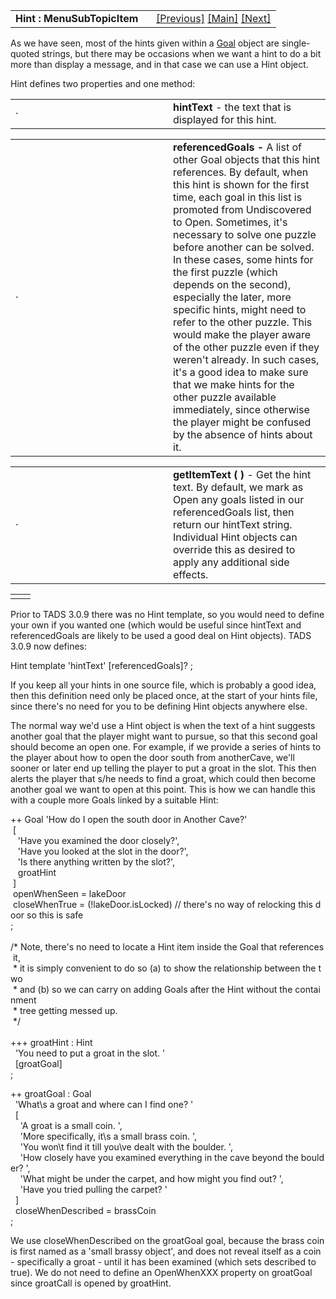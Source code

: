 ---
---
<table width="100%" data-border="0" data-cellspacing="0"
data-cellpadding="3" data-bgcolor="#C0C0C0">
<colgroup>
<col style="width: 50%" />
<col style="width: 50%" />
</colgroup>
<tbody>
<tr>
<td style="text-align: left;"><strong>Hint : MenuSubTopicItem<br />
</strong></td>
<td style="text-align: right;"><a href="goal.html">[Previous]</a> <a
href="generalintroduction.html">[Main]</a> <a
href="concludingremarks.html">[Next]</a></td>
</tr>
</tbody>
</table>

  
As we have seen, most of the hints given within a [Goal](goal.html)
object are single-quoted strings, but there may be occasions when we
want a hint to do a bit more than display a message, and in that case we
can use a Hint object.  
  
Hint defines two properties and one method:  
  

<table data-border="0" data-cellpadding="0" data-cellspacing="0">
<colgroup>
<col style="width: 50%" />
<col style="width: 50%" />
</colgroup>
<tbody>
<tr data-valign="top">
<td width="14"><strong></strong>·<strong></strong></td>
<td><strong>hintText</strong> - the text that is displayed for this
hint.  <br />
</td>
</tr>
</tbody>
</table>

<table data-border="0" data-cellpadding="0" data-cellspacing="0">
<colgroup>
<col style="width: 50%" />
<col style="width: 50%" />
</colgroup>
<tbody>
<tr data-valign="top">
<td width="14"><strong></strong>·<strong></strong></td>
<td><strong>referencedGoals -</strong> A list of other Goal objects that
this hint references. By default, when this hint is shown for the first
time, each goal in this list is promoted from Undiscovered to Open.
Sometimes, it's necessary to solve one puzzle before another can be
solved. In these cases, some hints for the first puzzle (which depends
on the second), especially the later, more specific hints, might need to
refer to the other puzzle. This would make the player aware of the other
puzzle even if they weren't already. In such cases, it's a good idea to
make sure that we make hints for the other puzzle available immediately,
since otherwise the player might be confused by the absence of hints
about it.  <br />
</td>
</tr>
</tbody>
</table>

<table data-border="0" data-cellpadding="0" data-cellspacing="0">
<colgroup>
<col style="width: 50%" />
<col style="width: 50%" />
</colgroup>
<tbody>
<tr data-valign="top">
<td width="14"><strong></strong>·<strong></strong></td>
<td><strong>getItemText ( )</strong> - Get the hint text. By default, we
mark as Open any goals listed in our referencedGoals list, then return
our hintText string. Individual Hint objects can override this as
desired to apply any additional side effects.  <br />
</td>
</tr>
</tbody>
</table>

|     |     |
|-----|-----|
|     |     |

  
Prior to TADS 3.0.9 there was no Hint template, so you would need to
define your own if you wanted one (which would be useful since hintText
and referencedGoals are likely to be used a good deal on Hint objects).
TADS 3.0.9 now defines:  
  
Hint template 'hintText' \[referencedGoals\]? ;  
  
If you keep all your hints in one source file, which is probably a good
idea, then this definition need only be placed once, at the start of
your hints file, since there's no need for you to be defining Hint
objects anywhere else.  
  
The normal way we'd use a Hint object is when the text of a hint
suggests another goal that the player might want to pursue, so that this
second goal should become an open one. For example, if we provide a
series of hints to the player about how to open the door south from
anotherCave, we'll sooner or later end up telling the player to put a
groat in the slot. This then alerts the player that s/he needs to find a
groat, which could then become another goal we want to open at this
point. This is how we can handle this with a couple more Goals linked by
a suitable Hint:  
  
++ Goal 'How do I open the south door in Another Cave?'  
 \[  
   'Have you examined the door closely?',  
   'Have you looked at the slot in the door?',  
   'Is there anything written by the slot?',  
   groatHint  
 \]    
 openWhenSeen = lakeDoor  
 closeWhenTrue = (!lakeDoor.isLocked) // there's no way of relocking this door so this is safe  
;   
    
/\* Note, there's no need to locate a Hint item inside the Goal that references it,  
 \* it is simply convenient to do so (a) to show the relationship between the two  
 \* and (b) so we can carry on adding Goals after the Hint without the containment  
 \* tree getting messed up.  
 \*/  
   
+++ groatHint : Hint  
  'You need to put a groat in the slot. '  
  \[groatGoal\]  
;  
  
++ groatGoal : Goal   
  'What\\s a groat and where can I find one? '  
  \[  
    'A groat is a small coin. ',  
    'More specifically, it\\s a small brass coin. ',  
    'You won\\t find it till you\\ve dealt with the boulder. ',  
    'How closely have you examined everything in the cave beyond the boulder? ',  
    'What might be under the carpet, and how might you find out? ',  
    'Have you tried pulling the carpet? '      
  \]  
  closeWhenDescribed = brassCoin  
;  
  
We use closeWhenDescribed on the groatGoal goal, because the brass coin
is first named as a 'small brassy object', and does not reveal itself as
a coin - specifically a groat - until it has been examined (which sets
described to true). We do not need to define an OpenWhenXXX property on
groatGoal since groatCall is opened by groatHint.  
  
  
